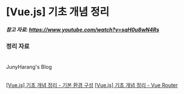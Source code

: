 # [Vue.js] 기초 개념 정리

##### 참고 자료: https://www.youtube.com/watch?v=sqH0u8wN4Rs

### 정리 자료<br><br>

JunyHarang's Blog<br><br>

[\[Vue.js\] 기초 개념 정리 - 기본 환경 구성](https://junyharang.tistory.com/202)
[\[Vue.js\] 기초 개념 정리 - Vue Router](https://junyharang.tistory.com/203)
